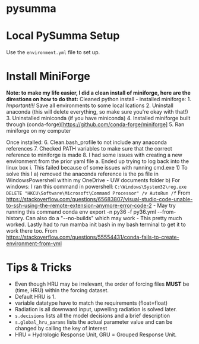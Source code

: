 # pysumma

# Local PySumma Setup
Use the `environment.yml` file to set up. 

# Install MiniForge
**Note: to make my life easier, I did a clean install of miniforge, here are the direstions on how to do that:**
Cleaned python install - installed miniforge:
	1. *Important!!!* Save all environments to some local lcations
	2. Uninstall anaconda (this will delete everything, so make sure you're okay with that!)
	3. Uninstalled miniconda (if you have miniconda)
	4. Installed miniforge built through (conda-forge)[https://github.com/conda-forge/miniforge]
	5. Ran miniforge on my computer

Once installed:
	6. Clean.bash_profile to not include any anaconda references
	7. Checked PATH variables to make sure that the correct reference to miniforge is made
	8. I had some issues with creating a new environment from the prior yaml file
		a. Ended up trying to log back into the linux box
			i. This failed because of some issues with running cmd.exe
				1) To solve this I
					a)  removed the anaconda reference is the ps file in WindowsPowershell within my OneDrive - UW documents folder
					b) For windows: I ran this command in powershell: 
					`C:\Windows\System32\reg.exe DELETE "HKCU\Software\Microsoft\Command Processor" /v AutoRun /f`
					From <https://stackoverflow.com/questions/65683807/visual-studio-code-unable-to-ssh-using-the-remote-extension-anymore-error-code-2> 
		- May try running this command conda env export -n py36 -f py36.yml --from-history. Can also do a "--no-builds" which may work
		- This pretty much worked. Lastly had to run mamba init bash in my bash terminal to get it to work there too.
		From <https://stackoverflow.com/questions/55554431/conda-fails-to-create-environment-from-yml> 

# Tips & Tricks
- Even though HRU may be irrelevant, the order of forcing files **MUST** be (time, HRU) within the forcing dataset. 
- Default HRU is 1. 
- variable datatype have to match the requirements (float=float)
- Radiation is all downward input, upwelling radiation is solved later. 
- `s.decisions` lists all the model decisions and a brief description
- `s.global_hru_params` lists the actual parameter value and can be changed by calling the key of interest
- HRU = Hydrologic Response Unit, GRU = Grouped Response Unit.
